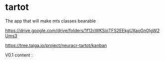 # tartot
The app that will make mts classes bearable

https://drive.google.com/drive/folders/1f12cWKSoiTFS2EEkgUXaoGn0IgW2Ums3 

https://tree.taiga.io/project/neuracr-tartot/kanban

V0.1 content :
